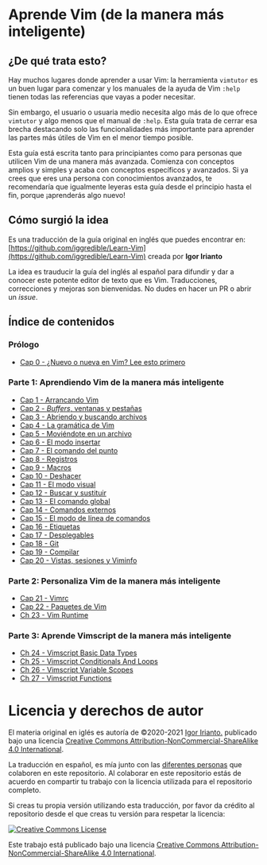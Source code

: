 # Aprende Vim (de la manera más inteligente)

## ¿De qué trata esto?

Hay muchos lugares donde aprender a usar Vim: la herramienta `vimtutor` es un buen lugar para comenzar y los manuales de la ayuda de Vim `:help` tienen todas las referencias que vayas a poder necesitar.

Sin embargo, el usuario o usuaria medio necesita algo más de lo que ofrece `vimtutor` y algo menos que el manual de `:help`. Esta guía trata de cerrar esa brecha destacando solo las funcionalidades más importante para aprender las partes más útiles de Vim en el menor tiempo posible.

Esta guía está escrita tanto para principiantes como para personas que utilicen Vim de una manera más avanzada. Comienza con conceptos amplios y simples y acaba con conceptos específicos y avanzados. Si ya crees que eres una persona con conocimientos avanzados, te recomendaría que igualmente leyeras esta guía desde el principio hasta el fin, porque ¡aprenderás algo nuevo!

## Cómo surgió la idea
Es una traducción de la guía original en inglés que puedes encontrar en: [https://github.com/iggredible/Learn-Vim](https://github.com/iggredible/Learn-Vim) creada por **Igor Irianto**

La idea es trauducir la guía del inglés al español para difundir y dar a conocer este potente editor de texto que es Vim. Traducciones, correcciones y mejoras son bienvenidas. No dudes en hacer un PR o abrir un *issue*.

## Índice de contenidos 

### Prólogo

- [Cap 0     - ¿Nuevo o nueva en Vim? Lee esto primero](./cap00_reciente_en_vim_lee_esto_primero.md)

### Parte 1: Aprendiendo Vim de la manera más inteligente

- [Cap 1  - Arrancando Vim](./cap01_empezando_en_vim.md)
- [Cap 2  - *Buffers*, ventanas y pestañas](./cap02_buffers_ventanas_pestañas.md)
- [Cap 3  - Abriendo y buscando archivos](./cap03_abriendo_y_buscando_archivos.md)
- [Cap 4  - La gramática de Vim](./cap04_gramatica_vim.md)
- [Cap 5  - Moviéndote en un archivo](./cap05_moviendote_en_un_archivo.md)
- [Cap 6  - El modo insertar](./cap06_modo_insertar.md)
- [Cap 7  - El comando del punto](./cap07_el_comando_del_punto.md)
- [Cap 8  - Registros](./cap08_registros.md)
- [Cap 9  - Macros](./cap09_macros.md)
- [Cap 10 - Deshacer](./cap10_deshacer.md)
- [Cap 11 - El modo visual](./cap11_modo_visual.md)
- [Cap 12 - Buscar y sustituir](./cap12_buscar_y_sustituir.md)
- [Cap 13 - El comando global](./cap13_el_comando_global.md)
- [Cap 14 - Comandos externos](./cap14_comandos_externos.md)
- [Cap 15 - El modo de línea de comandos](./cap15_modo_linea_comandos.md)
- [Cap 16 - Etiquetas](./cap16_etiquetas.md)
- [Cap 17 - Desplegables](./cap17_plegado.md)
- [Cap 18 - Git](./cap18_git.md)
- [Cap 19 - Compilar](./cap19_compilar.md)
- [Cap 20 - Vistas, sesiones y Viminfo](./cap20_vistas_sesiones_viminfo.md)

### Parte 2: Personaliza Vim de la manera más inteligente

- [Cap 21 - Vimrc](./cap21_vimrc.md)
- [Cap 22 - Paquetes de Vim](./cap22_paquetes_vim.md)
- [Ch 23 - Vim Runtime](./cap23_ejecutables_vim.md)

### Parte 3: Aprende Vimscript de la manera más inteligente

- [Ch 24 - Vimscript Basic Data Types](./cap24_tipos_basicos_datos_en_vim.md)
- [Ch 25 - Vimscript Conditionals And Loops](./cap25_condicionales_y_bucles_vim.md)
- [Ch 26 - Vimscript Variable Scopes](./cap26_ambito_variables_vimscript.md)
- [Ch 27 - Vimscript Functions](./cap27_funciones_vimscript.md)


# Licencia y derechos de autor
El materia original en iglés es autoría de ©2020-2021 [Igor Irianto.](https://github.com/iggredible/Learn-Vim) publicado bajo una licencia <a rel="license" href="http://creativecommons.org/licenses/by-nc-sa/4.0/">Creative Commons Attribution-NonCommercial-ShareAlike 4.0 International</a>.

La traducción en español, es mía junto con las [diferentes personas](https://github.com/victorhck/learn-Vim-es/graphs/contributors) que colaboren en este repositorio. Al colaborar en este repositorio estás de acuerdo en compartir tu trabajo con la licencia utilizada para el repositorio completo.

Si creas tu propia versión utilizando esta traducción, por favor da crédito al repositorio desde el que creas tu versión para respetar la licencia:

<a rel="license" href="http://creativecommons.org/licenses/by-nc-sa/4.0/"><img alt="Creative Commons License" style="border-width:0" src="https://licensebuttons.net/l/by-nc-sa/4.0/88x31.png" /></a><br />

Este trabajo está publicado bajo una licencia <a rel="license" href="http://creativecommons.org/licenses/by-nc-sa/4.0/">Creative Commons Attribution-NonCommercial-ShareAlike 4.0 International</a>.


